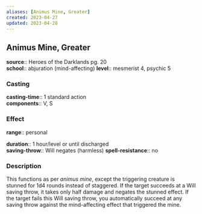 ```yaml
---
aliases: [Animus Mine, Greater]
created: 2023-04-27
updated: 2023-04-28
---
```


## Animus Mine, Greater

**source**:: Heroes of the Darklands pg. 20  
**school**:: abjuration (mind-affecting)
**level**:: mesmerist 4, psychic 5

### Casting

**casting-time**:: 1 standard action  
**components**:: V, S

### Effect

**range**:: personal  
  
**duration**:: 1 hour/level or until discharged  
**saving-throw**:: Will negates (harmless)
**spell-resistance**:: no

### Description

This functions as per *animus mine*, except the triggering creature is stunned for 1d4 rounds instead of staggered. If the target succeeds at a Will saving throw, it takes only half damage and negates the stunned effect. If the target fails this Will saving throw, you automatically succeed at any saving throw against the mind-affecting effect that triggered the mine.
